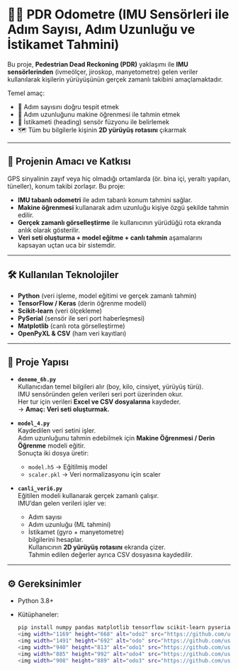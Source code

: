 # 🚶‍♂️ PDR Odometre (IMU Sensörleri ile Adım Sayısı, Adım Uzunluğu ve İstikamet Tahmini)

Bu proje, **Pedestrian Dead Reckoning (PDR)** yaklaşımı ile **IMU sensörlerinden** (ivmeölçer, jiroskop, manyetometre) gelen veriler kullanılarak kişilerin yürüyüşünün gerçek zamanlı takibini amaçlamaktadır.  

Temel amaç:  
- 🦶 Adım sayısını doğru tespit etmek  
- 📏 Adım uzunluğunu makine öğrenmesi ile tahmin etmek  
- 🧭 İstikameti (heading) sensör füzyonu ile belirlemek  
- 🗺️ Tüm bu bilgilerle kişinin **2D yürüyüş rotasını** çıkarmak  

---

## 🎯 Projenin Amacı ve Katkısı

GPS sinyalinin zayıf veya hiç olmadığı ortamlarda (ör. bina içi, yeraltı yapıları, tüneller), konum takibi zorlaşır. Bu proje:  

- **IMU tabanlı odometri** ile adım tabanlı konum tahmini sağlar.  
- **Makine öğrenmesi** kullanarak adım uzunluğu kişiye özgü şekilde tahmin edilir.  
- **Gerçek zamanlı görselleştirme** ile kullanıcının yürüdüğü rota ekranda anlık olarak gösterilir.  
- **Veri seti oluşturma + model eğitme + canlı tahmin** aşamalarını kapsayan uçtan uca bir sistemdir.  

---

## 🛠️ Kullanılan Teknolojiler

- **Python** (veri işleme, model eğitimi ve gerçek zamanlı tahmin)  
- **TensorFlow / Keras** (derin öğrenme modeli)  
- **Scikit-learn** (veri ölçekleme)  
- **PySerial** (sensör ile seri port haberleşmesi)  
- **Matplotlib** (canlı rota görselleştirme)  
- **OpenPyXL & CSV** (ham veri kayıtları)  

---

## 📂 Proje Yapısı

- **`deneme_6h.py`**  
  Kullanıcıdan temel bilgileri alır (boy, kilo, cinsiyet, yürüyüş türü).  
  IMU sensöründen gelen verileri seri port üzerinden okur.  
  Her tur için verileri **Excel ve CSV dosyalarına** kaydeder.  
  → **Amaç: Veri seti oluşturmak.**

- **`model_4.py`**  
  Kaydedilen veri setini işler.  
  Adım uzunluğunu tahmin edebilmek için **Makine Öğrenmesi / Derin Öğrenme** modeli eğitir.  
  Sonuçta iki dosya üretir:  
  - `model.h5` → Eğitilmiş model  
  - `scaler.pkl` → Veri normalizasyonu için scaler  

- **`canli_veri6.py`**  
  Eğitilen modeli kullanarak gerçek zamanlı çalışır.  
  IMU’dan gelen verileri işler ve:  
  - Adım sayısı  
  - Adım uzunluğu (ML tahmini)  
  - İstikamet (gyro + manyetometre)  
  bilgilerini hesaplar.  
  Kullanıcının **2D yürüyüş rotasını** ekranda çizer.  
  Tahmin edilen değerler ayrıca CSV dosyasına kaydedilir.  

---

## ⚙️ Gereksinimler

- Python 3.8+  

- Kütüphaneler:
  ```bash
  pip install numpy pandas matplotlib tensorflow scikit-learn pyserial openpyxl keyboard
  <img width="1169" height="668" alt="odo2" src="https://github.com/user-attachments/assets/0c2e8fe1-3e6f-4848-a37b-916f3b9f357b" />
  <img width="1491" height="692" alt="odo" src="https://github.com/user-attachments/assets/932b6b88-ed4e-4315-81b2-136c5c557554" />
  <img width="940" height="813" alt="odo1" src="https://github.com/user-attachments/assets/8692cf9f-e4fa-4fb7-80e2-b2675db96421" />
  <img width="885" height="992" alt="odo4" src="https://github.com/user-attachments/assets/581d8342-cdfd-4d69-8dcd-f4279d92679e" />
  <img width="908" height="889" alt="odo3" src="https://github.com/user-attachments/assets/3aeffe4e-bafc-4402-b3ca-26668af1f837" />

